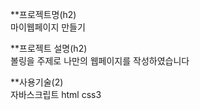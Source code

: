 **프로젝트명(h2)<br>
마이웹페이지 만들기

**프로젝트 설명(h2)<br>
볼링을 주제로 나만의 웹페이지를 작성하였습니다

**사용기술(2)<br>
자바스크립트
html
css3
